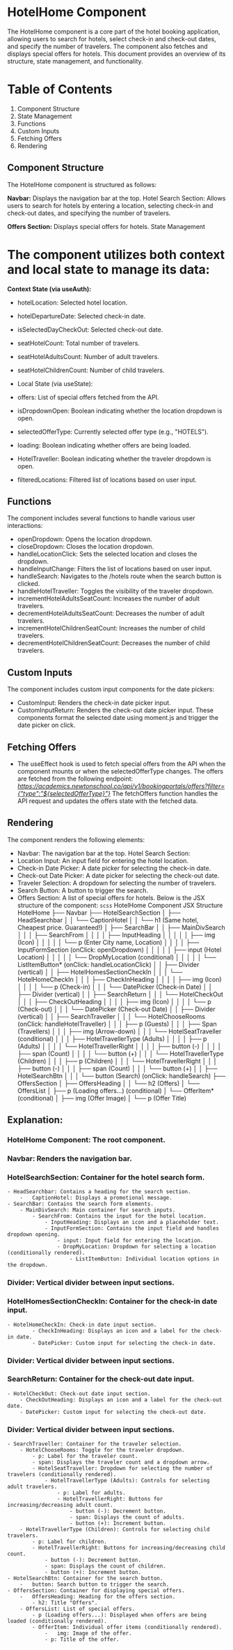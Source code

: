 # HotelHome Component
The HotelHome component is a core part of the hotel booking application, allowing users to search for hotels, select check-in and check-out dates, and specify the number of travelers. The component also fetches and displays special offers for hotels. This document provides an overview of its structure, state management, and functionality.

# Table of Contents
1. Component Structure
2. State Management
3. Functions
4. Custom Inputs
5. Fetching Offers
6. Rendering
   
## Component Structure
The HotelHome component is structured as follows:

**Navbar:** Displays the navigation bar at the top.
Hotel Search Section: Allows users to search for hotels by entering a location, selecting check-in and check-out dates, and specifying the number of travelers.

**Offers Section:** Displays special offers for hotels.
State Management

# The component utilizes both context and local state to manage its data:

**Context State (via useAuth):**

- hotelLocation: Selected hotel location.
- hotelDepartureDate: Selected check-in date.
- isSelectedDayCheckOut: Selected check-out date.
- seatHotelCount: Total number of travelers.
 - seatHotelAdultsCount: Number of adult travelers.
- seatHotelChildrenCount: Number of child travelers.
- Local State (via useState):

- offers: List of special offers fetched from the API.
- isDropdownOpen: Boolean indicating whether the location dropdown is open.
- selectedOfferType: Currently selected offer type (e.g., "HOTELS").
- loading: Boolean indicating whether offers are being loaded.
- HotelTraveller: Boolean indicating whether the traveler dropdown is open.
- filteredLocations: Filtered list of locations based on user input.
## Functions
The component includes several functions to handle various user interactions:

- openDropdown: Opens the location dropdown.
- closeDropdown: Closes the location dropdown.
- handleLocationClick: Sets the selected location and closes the dropdown.
- handleInputChange: Filters the list of locations based on user input.
- handleSearch: Navigates to the /hotels route when the search button is clicked.
- handleHotelTraveller: Toggles the visibility of the traveler dropdown.
- incrementHotelAdultsSeatCount: Increases the number of adult travelers.
- decrementHotelAdultsSeatCount: Decreases the number of adult travelers.
- incrementHotelChildrenSeatCount: Increases the number of child travelers.
- decrementHotelChildrenSeatCount: Decreases the number of child travelers.
## Custom Inputs
The component includes custom input components for the date pickers:

- CustomInput: Renders the check-in date picker input.
- CustomInputReturn: Renders the check-out date picker input.
These components format the selected date using moment.js and trigger the date picker on click.

## Fetching Offers
- The useEffect hook is used to fetch special offers from the API when the component mounts or when the selectedOfferType changes. The offers are fetched from the following endpoint:
*https://academics.newtonschool.co/api/v1/bookingportals/offers?filter={"type":"${selectedOfferType}"}*
The fetchOffers function handles the API request and updates the offers state with the fetched data.

## Rendering
The component renders the following elements:

- Navbar: The navigation bar at the top.
Hotel Search Section:
- Location Input: An input field for entering the hotel location.
- Check-in Date Picker: A date picker for selecting the check-in date.
- Check-out Date Picker: A date picker for selecting the check-out date.
- Traveler Selection: A dropdown for selecting the number of travelers.
- Search Button: A button to trigger the search.
- Offers Section: A list of special offers for hotels.
Below is the JSX structure of the component:
`scss`
HotelHome Component JSX Structure
HotelHome
├── Navbar
├── HotelSearchSection
│   ├── HeadSearchbar
│   │   └── CaptionHotel
│   │       └── h1 (Same hotel, Cheapest price. Guaranteed!)
│   ├── SearchBar
│   │   ├── MainDivSearch
│   │   │   ├── SearchFrom
│   │   │   │   ├── InputHeading
│   │   │   │   │   ├── img (Icon)
│   │   │   │   │   └── p (Enter City name, Location)
│   │   │   │   ├── InputFormSection (onClick: openDropdown)
│   │   │   │   │   ├── input (Hotel Location)
│   │   │   │   │   └── DropMyLocation (conditional)
│   │   │   │   │       └── ListItemButton* (onClick: handleLocationClick)
│   │   ├── Divider (vertical)
│   │   ├── HotelHomesSectionCheckIn
│   │   │   └── HotelHomeCheckIn
│   │   │       ├── CheckInHeading
│   │   │       │   ├── img (Icon)
│   │   │       │   └── p (Check-in)
│   │   │       └── DatePicker (Check-in Date)
│   │   ├── Divider (vertical)
│   │   ├── SearchReturn
│   │   │   └── HotelCheckOut
│   │   │       ├── CheckOutHeading
│   │   │       │   ├── img (Icon)
│   │   │       │   └── p (Check-out)
│   │   │       └── DatePicker (Check-out Date)
│   │   ├── Divider (vertical)
│   │   ├── SearchTraveller
│   │   │   └── HotelChooseRooms (onClick: handleHotelTraveller)
│   │   │       ├── p (Guests)
│   │   │       ├── Span (Travellers)
│   │   │       ├── img (Arrow-down)
│   │   │       └── HotelSeatTraveller (conditional)
│   │   │           ├── HotelTravellerType (Adults)
│   │   │           │   ├── p (Adults)
│   │   │           │   └── HotelTravellerRight
│   │   │           │       ├── button (-)
│   │   │           │       ├── span (Count)
│   │   │           │       └── button (+)
│   │   │           └── HotelTravellerType (Children)
│   │   │               ├── p (Children)
│   │   │               └── HotelTravellerRight
│   │   │                   ├── button (-)
│   │   │                   ├── span (Count)
│   │   │                   └── button (+)
│   │   ├── HotelSearchBtn
│   │   │   └── button (Search) (onClick: handleSearch)
├── OffersSection
│   ├── OffersHeading
│   │   └── h2 (Offers)
│   └── OffersList
│       ├── p (Loading offers...) (conditional)
│       └── OfferItem* (conditional)
│           ├── img (Offer Image)
│           └── p (Offer Title)
## Explanation:
### HotelHome Component: The root component.
### Navbar: Renders the navigation bar.
### HotelSearchSection: Container for the hotel search form.
    - HeadSearchbar: Contains a heading for the search section.
        -   CaptionHotel: Displays a promotional message.
    - SearchBar: Contains the search form elements.
        - MainDivSearch: Main container for search inputs.
            - SearchFrom: Contains the input for the hotel location.
                - InputHeading: Displays an icon and a placeholder text.
                - InputFormSection: Contains the input field and handles dropdown opening.
                    - input: Input field for entering the location.
                    - DropMyLocation: Dropdown for selecting a location (conditionally rendered).
                        - ListItemButton: Individual location options in the dropdown.
### Divider: Vertical divider between input sections.
### HotelHomesSectionCheckIn: Container for the check-in date input.
    - HotelHomeCheckIn: Check-in date input section.
            - CheckInHeading: Displays an icon and a label for the check-in date.
            - DatePicker: Custom input for selecting the check-in date.
### Divider: Vertical divider between input sections.
### SearchReturn: Container for the check-out date input.
    - HotelCheckOut: Check-out date input section.
        - CheckOutHeading: Displays an icon and a label for the check-out date.
        - DatePicker: Custom input for selecting the check-out date.
### Divider: Vertical divider between input sections.
    - SearchTraveller: Container for the traveler selection.
        - HotelChooseRooms: Toggle for the traveler dropdown.
            - p: Label for the traveler count.
            - span: Displays the traveler count and a dropdown arrow.
            - HotelSeatTraveller: Dropdown for selecting the number of travelers (conditionally rendered).
                - HotelTravellerType (Adults): Controls for selecting adult travelers.
                    - p: Label for adults.
                    - HotelTravellerRight: Buttons for increasing/decreasing adult count.
                        - button (-): Decrement button.
                        - span: Displays the count of adults.
                        - button (+): Increment button.
        - HotelTravellerType (Children): Controls for selecting child travelers.
            - p: Label for children.
            - HotelTravellerRight: Buttons for increasing/decreasing child count.
                - button (-): Decrement button.
                - span: Displays the count of children.
                - button (+): Increment button.
    - HotelSearchBtn: Container for the search button.
        -   button: Search button to trigger the search.
    - OffersSection: Container for displaying special offers.
        -   OffersHeading: Heading for the offers section.
            - h2: Title "Offers".
        - OffersList: List of special offers.
            - p (Loading offers...): Displayed when offers are being loaded (conditionally rendered).
            - OfferItem: Individual offer items (conditionally rendered).
                -   img: Image of the offer.
                - p: Title of the offer.